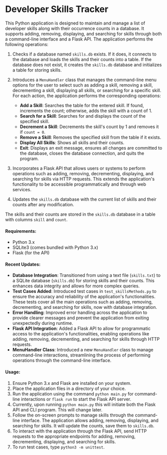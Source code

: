 # Developer Skills Tracker

This Python application is designed to maintain and manage a list of developer skills along with their occurrence counts in a database. It supports adding, removing, displaying, and searching for skills through both a command-line interface and a Flask API. The application performs the following operations:

1. Checks if a database named `skills.db` exists. If it does, it connects to the database and loads the skills and their counts into a table. If the database does not exist, it creates the `skills.db` database and initializes a table for storing skills.

2. Introduces a `MenuHandler` class that manages the command-line menu options for the user to select such as adding a skill, removing a skill, decrementing a skill, displaying all skills, or searching for a specific skill. For each action, the application performs the corresponding operations:
    - **Add a Skill**: Searches the table for the entered skill. If found, increments the count; otherwise, adds the skill with a count of 1.
    - **Search for a Skill**: Searches for and displays the count of the specified skill.
    - **Decrement a Skill**: Decrements the skill's count by 1 and removes it if `count = 0`.
    - **Remove a Skill**: Removes the specified skill from the table if it exists.
    - **Display All Skills**: Shows all skills and their counts.
    - **Exit**: Displays an exit message, ensures all changes are committed to the database, closes the database connection, and quits the program.

3. Incorporates a Flask API that allows users or systems to perform operations such as adding, removing, decrementing, displaying, and searching for skills via HTTP requests. This extends the application's functionality to be accessible programmatically and through web services.

4. Updates the `skills.db` database with the current list of skills and their counts after any modification.

The skills and their counts are stored in the `skills.db` database in a table with columns `skill` and `count`.

#### Requirements:
- Python 3.x
- SQLite3 (comes bundled with Python 3.x)
- Flask (for the API)

#### Recent Updates:
- **Database Integration**: Transitioned from using a text file (`skills.txt`) to a SQLite database (`skills.db`) for storing skills and their counts. This enhances data integrity and allows for more complex queries.
- **Test Cases Added**: Introduced test cases in `test_skillsMethods.py` to ensure the accuracy and reliability of the application's functionalities. These tests cover all the main operations such as adding, removing, decrementing, and searching for skills, now with database integration.
- **Error Handling**: Improved error handling across the application to provide clearer messages and prevent the application from exiting unexpectedly during runtime.
- **Flask API Integration**: Added a Flask API to allow for programmatic access to the application's functionalities, enabling operations like adding, removing, decrementing, and searching for skills through HTTP requests.
- **MenuHandler Class**: Introduced a new `MenuHandler` class to manage command-line interactions, streamlining the process of performing operations through the command-line interface.

#### Usage:
1. Ensure Python 3.x and Flask are installed on your system.
2. Place the application files in a directory of your choice.
3. Run the application using the command `python main.py` for command-line interactions or `flask run` to start the Flask API server.
4. Currently, upon running `python main.py` this will initiate both the Flask API and CLI program. This will change later.
4. Follow the on-screen prompts to manage skills through the command-line interface. The application allows adding, removing, displaying, and searching for skills. It will update the counts, save them to `skills.db`.
5. To interact with the application through the Flask API, send HTTP requests to the appropriate endpoints for adding, removing, decrementing, displaying, and searching for skills.
6. To run test cases, type `python3 -m unittest`.